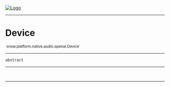 
[![Logo](../../../../../../images/logo.png)](../../../../../../api/index.html)

---



<h1>Device</h1>
<small>`snow.platform.native.audio.openal.Device`</small>



---

`abstract`

---

&nbsp;
&nbsp;









---

&nbsp;
&nbsp;
&nbsp;
&nbsp;
